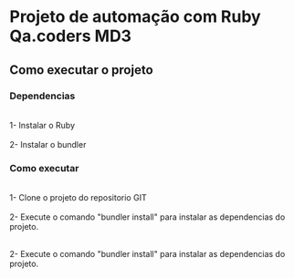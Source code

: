 <h1>Projeto de automação com Ruby Qa.coders MD3</h1>
<h2>Como executar o projeto</h2>


<h3>Dependencias</h3>
<br> 1- Instalar o Ruby </br>
<br> 2- Instalar o bundler <gem install bundler> </br>


<h3>Como executar</h3>
<br> 1- Clone o projeto do repositorio GIT</br>
<br> 2- Execute o comando "bundler install" para instalar as dependencias do projeto.</br>

<br> 2- Execute o comando "bundler install" para instalar as dependencias do projeto.</br>

